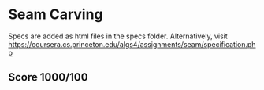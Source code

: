 # Seam Carving

Specs are added as html files in the specs folder. 
Alternatively, visit https://coursera.cs.princeton.edu/algs4/assignments/seam/specification.php
## Score 1000/100